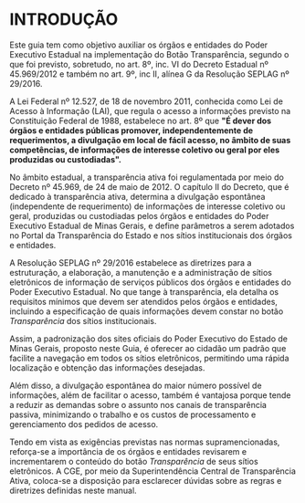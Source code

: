 # INTRODUÇÃO

Este guia tem como objetivo auxiliar os órgãos e entidades do Poder Executivo Estadual na implementação do Botão Transparência, segundo o que foi previsto, sobretudo, no art. 8º, inc. VI do Decreto Estadual nº 45.969/2012 e também no art. 9º, inc II, alínea G da Resolução SEPLAG nº 29/2016.

A Lei Federal nº 12.527, de 18 de novembro 2011, conhecida como Lei de Acesso à Informação (LAI), que regula o acesso a informações previsto na Constituição Federal de 1988, estabelece no art. 8º que **"É dever dos órgãos e entidades públicas promover, independentemente de requerimentos, a divulgação em local de fácil acesso, no âmbito de suas competências, de informações de interesse coletivo ou geral por eles produzidas ou custodiadas".**

No âmbito estadual, a transparência ativa foi regulamentada por meio do Decreto nº 45.969, de 24 de maio de 2012. O capítulo II do Decreto, que é dedicado à transparência ativa, determina a divulgação espontânea (independente de requerimento) de informações de interesse coletivo ou geral, produzidas ou custodiadas pelos órgãos e entidades do Poder Executivo Estadual de Minas Gerais, e define parâmetros a serem adotados no Portal da Transparência do Estado e nos sítios institucionais dos órgãos e entidades.

A Resolução SEPLAG nº 29/2016 estabelece as diretrizes para a estruturação, a elaboração, a manutenção e a administração de sítios eletrônicos de informação de serviços públicos dos órgãos e entidades do Poder Executivo Estadual. No que tange à transparência, ela detalha os requisitos mínimos que devem ser atendidos pelos órgãos e entidades, incluindo a especificação de quais informações devem constar no botão *Transparência* dos sítios institucionais.

Assim, a padronização dos sites oficiais do Poder Executivo do Estado de Minas Gerais, proposto neste Guia, é oferecer ao cidadão um padrão que facilite a navegação em todos os sítios eletrônicos, permitindo uma rápida localização e obtenção das informações desejadas. 

Além disso, a divulgação espontânea do maior número possível de informações, além de facilitar o acesso, também é vantajosa porque tende a reduzir as demandas sobre o assunto nos canais de transparência passiva, minimizando o trabalho e os custos de processamento e gerenciamento dos pedidos de acesso.

Tendo em vista as exigências previstas nas normas supramencionadas, reforça-se a importância de os órgãos e entidades revisarem e incrementarem o conteúdo do botão *Transparência* de seus sítios eletrônicos. A CGE, por meio da Superintendência Central de Transparência Ativa, coloca-se a disposição para esclarecer dúvidas sobre as regras e diretrizes definidas neste manual.

